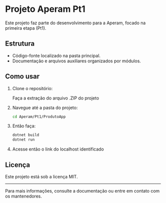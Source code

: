 # Projeto Aperam Pt1

Este projeto faz parte do desenvolvimento para a Aperam, focado na primeira etapa (Pt1).

## Estrutura

- Código-fonte localizado na pasta principal.
- Documentação e arquivos auxiliares organizados por módulos.

## Como usar

1. Clone o repositório:
    
    Faça a extração do arquivo .ZIP do projeto

2. Navegue até a pasta do projeto:
    ```bash
    cd Aperam/Pt1/ProdutoApp
    ```
3. Então faça:
    ```bash
    dotnet build
    dotnet run
    ```
4. Acesse então o link do localhost identificado

## Licença

Este projeto está sob a licença MIT.

---
Para mais informações, consulte a documentação ou entre em contato com os mantenedores.